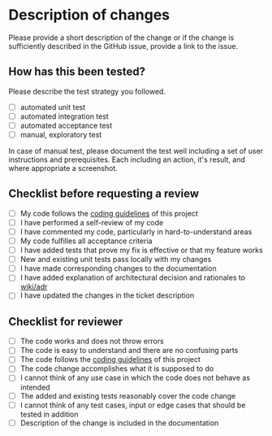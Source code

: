 # Description of changes

Please provide a short description of the change or if the change is sufficiently described in the GitHub issue, provide a link to the issue.

## How has this been tested?

Please describe the test strategy you followed.

- [ ] automated unit test
- [ ] automated integration test
- [ ] automated acceptance test
- [ ] manual, exploratory test

In case of manual test, please document the test well including a set of user instructions and prerequisites. Each including an action, it's result, and where appropriate a screenshot.

## Checklist before requesting a review

- [ ] My code follows the [coding guidelines](https://github.com/IT-REX-Platform/wiki/blob/main/dev-manuals/backend/coding-guidelines.md) of this project
- [ ] I have performed a self-review of my code
- [ ] I have commented my code, particularly in hard-to-understand areas
- [ ] My code fulfilles all acceptance criteria
- [ ] I have added tests that prove my fix is effective or that my feature works
- [ ] New and existing unit tests pass locally with my changes
- [ ] I have made corresponding changes to the documentation
- [ ] I have added explanation of architectural decision and rationales to [wiki/adr](https://github.com/IT-REX-Platform/wiki/tree/main/adr)
- [ ] I have updated the changes in the ticket description

## Checklist for reviewer

- [ ] The code works and does not throw errors
- [ ] The code is easy to understand and there are no confusing parts
- [ ] The code follows the [coding guidelines](https://github.com/IT-REX-Platform/wiki/blob/main/dev-manuals/backend/coding-guidelines.md) of this project
- [ ] The code change accomplishes what it is supposed to do
- [ ] I cannot think of any use case in which the code does not behave as intended
- [ ] The added and existing tests reasonably cover the code change
- [ ] I cannot think of any test cases, input or edge cases that should be tested in addition
- [ ] Description of the change is included in the documentation

